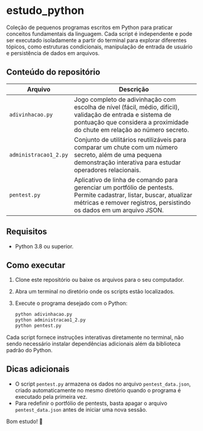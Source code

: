 # estudo_python

Coleção de pequenos programas escritos em Python para praticar conceitos
fundamentais da linguagem. Cada script é independente e pode ser executado
isoladamente a partir do terminal para explorar diferentes tópicos, como
estruturas condicionais, manipulação de entrada de usuário e persistência de
dados em arquivos.

## Conteúdo do repositório

| Arquivo | Descrição |
| --- | --- |
| `adivinhacao.py` | Jogo completo de adivinhação com escolha de nível (fácil, médio, difícil), validação de entrada e sistema de pontuação que considera a proximidade do chute em relação ao número secreto. |
| `administracao1_2.py` | Conjunto de utilitários reutilizáveis para comparar um chute com um número secreto, além de uma pequena demonstração interativa para estudar operadores relacionais. |
| `pentest.py` | Aplicativo de linha de comando para gerenciar um portfólio de pentests. Permite cadastrar, listar, buscar, atualizar métricas e remover registros, persistindo os dados em um arquivo JSON. |

## Requisitos

- Python 3.8 ou superior.

## Como executar

1. Clone este repositório ou baixe os arquivos para o seu computador.
2. Abra um terminal no diretório onde os scripts estão localizados.
3. Execute o programa desejado com o Python:

   ```bash
   python adivinhacao.py
   python administracao1_2.py
   python pentest.py
   ```

Cada script fornece instruções interativas diretamente no terminal, não sendo
necessário instalar dependências adicionais além da biblioteca padrão do
Python.

## Dicas adicionais

- O script `pentest.py` armazena os dados no arquivo `pentest_data.json`, criado
automaticamente no mesmo diretório quando o programa é executado pela primeira
vez.
- Para redefinir o portfólio de pentests, basta apagar o arquivo
  `pentest_data.json` antes de iniciar uma nova sessão.

Bom estudo! 🎯
